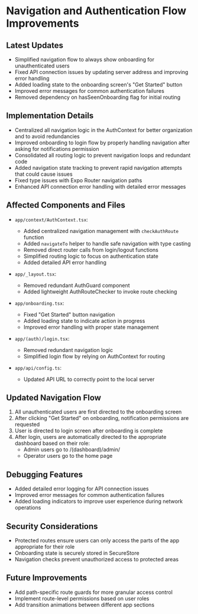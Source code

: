 # Navigation and Authentication Flow Improvements

## Latest Updates

- Simplified navigation flow to always show onboarding for unauthenticated users
- Fixed API connection issues by updating server address and improving error handling
- Added loading state to the onboarding screen's "Get Started" button
- Improved error messages for common authentication failures
- Removed dependency on hasSeenOnboarding flag for initial routing

## Implementation Details

- Centralized all navigation logic in the AuthContext for better organization and to avoid redundancies
- Improved onboarding to login flow by properly handling navigation after asking for notifications permission
- Consolidated all routing logic to prevent navigation loops and redundant code
- Added navigation state tracking to prevent rapid navigation attempts that could cause issues
- Fixed type issues with Expo Router navigation paths
- Enhanced API connection error handling with detailed error messages

## Affected Components and Files

- `app/context/AuthContext.tsx`:
  - Added centralized navigation management with `checkAuthRoute` function
  - Added `navigateTo` helper to handle safe navigation with type casting
  - Removed direct router calls from login/logout functions
  - Simplified routing logic to focus on authentication state
  - Added detailed API error handling

- `app/_layout.tsx`:
  - Removed redundant AuthGuard component
  - Added lightweight AuthRouteChecker to invoke route checking

- `app/onboarding.tsx`:
  - Fixed "Get Started" button navigation
  - Added loading state to indicate action in progress
  - Improved error handling with proper state management

- `app/(auth)/login.tsx`:
  - Removed redundant navigation logic
  - Simplified login flow by relying on AuthContext for routing

- `app/api/config.ts`:
  - Updated API URL to correctly point to the local server

## Updated Navigation Flow

1. All unauthenticated users are first directed to the onboarding screen
2. After clicking "Get Started" on onboarding, notification permissions are requested
3. User is directed to login screen after onboarding is complete
4. After login, users are automatically directed to the appropriate dashboard based on their role:
   - Admin users go to /(dashboard)/admin/
   - Operator users go to the home page

## Debugging Features

- Added detailed error logging for API connection issues
- Improved error messages for common authentication failures
- Added loading indicators to improve user experience during network operations

## Security Considerations

- Protected routes ensure users can only access the parts of the app appropriate for their role
- Onboarding state is securely stored in SecureStore
- Navigation checks prevent unauthorized access to protected areas

## Future Improvements

- Add path-specific route guards for more granular access control
- Implement route-level permissions based on user roles
- Add transition animations between different app sections 